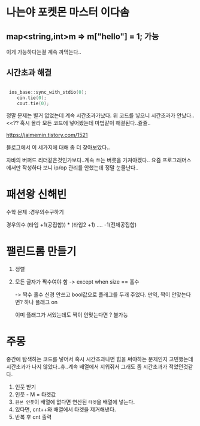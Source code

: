 # 나는야 포켓몬 마스터 이다솜

## map<string,int>m => m["hello"] = 1; 가능

이게 가능하다는걸 계속 까먹는다..

## 시간초과 해결

```cpp

 ios_base::sync_with_stdio(0);
    cin.tie(0);
    cout.tie(0);
```

정말 문제는 별거 없었는데 계속 시간초과가났다.
위 코드를 넣으니 시간초과가 안났다..<<??
혹시 몰라 모든 코드에 넣어봤는데 마법같이 해결된다..쥴쥴..

https://jaimemin.tistory.com/1521

블로그에서 이 세가지에 대해 좀 더 찾아보았다..

자바의 버퍼드 리더같은것인가보다..계속 쓰는 버릇을 가져야겠다.. 요즘 프로그래머스에서만 작성하다 보니 ip/op 관리를 안했는데 정말 눈물난다..

# 패션왕 신해빈

수학 문제 :경우의수구하기

경우의수 (타입 +1(공집합)) \* (타입2 +1) .... -1(전체공집합)

# 팰린드롬 만들기

1. 정렬
2. 모든 글자가 짝수여야 함 -> except when size == 홀수

   -> 짝수 홀수 신경 안쓰고 bool값으로 플래그를 두개 주었다.
   만약, 짝이 안맞는다면? 하나 플래그 on

   이미 플래그가 서있는데도 짝이 안맞는다면 ? 불가능

# 주몽

중간에 탐색하는 코드를 넣어서 혹시 시간초과나면 힙을 써야하는 문제인지 고민했는데 시간초과가 나지 않았다..휴..계속 배열에서 지워줘서 그래도 좀 시간초과가 적었던것같다.

1. 인풋 받기
2. 인풋 - M = 타겟값
3. `원본 인풋`이 배열에 없다면 연산된 `타겟`을 배열에 넣는다.
4. 있다면, cnt++와 배열에서 타겟을 제거해낸다.
5. 반복 후 cnt 출력
